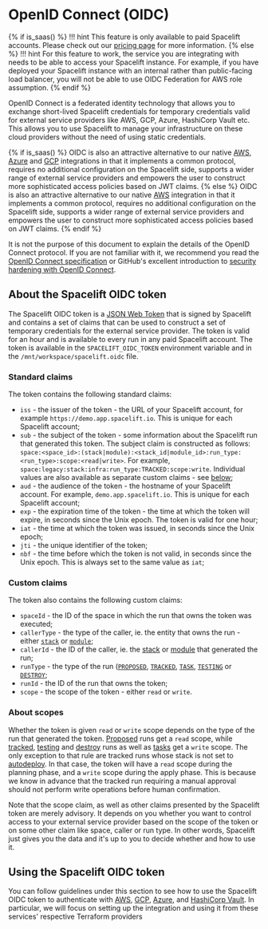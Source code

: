# OpenID Connect (OIDC)

{% if is_saas() %}
!!! hint
    This feature is only available to paid Spacelift accounts. Please check out our [pricing page](https://spacelift.io/pricing) for more information.
{% else %}
!!! hint
    For this feature to work, the service you are integrating with needs to be able to access your Spacelift instance. For example, if you have deployed your Spacelift instance with an internal rather than public-facing load balancer, you will not be able to use OIDC Federation for AWS role assumption.
{% endif %}

OpenID Connect is a federated identity technology that allows you to exchange short-lived Spacelift credentials for temporary credentials valid for external service providers like AWS, GCP, Azure, HashiCorp Vault etc. This allows you to use Spacelift to manage your infrastructure on these cloud providers without the need of using static credentials.

{% if is_saas() %}
OIDC is also an attractive alternative to our native [AWS](aws-oidc.md), [Azure](azure-oidc.md) and [GCP](gcp-oidc.md) integrations in that it implements a common protocol, requires no additional configuration on the Spacelift side, supports a wider range of external service providers and empowers the user to construct more sophisticated access policies based on JWT claims.
{% else %}
OIDC is also an attractive alternative to our native [AWS](aws-oidc.md) integration in that it implements a common protocol, requires no additional configuration on the Spacelift side, supports a wider range of external service providers and empowers the user to construct more sophisticated access policies based on JWT claims.
{% endif %}

It is not the purpose of this document to explain the details of the OpenID Connect protocol. If you are not familiar with it, we recommend you read the [OpenID Connect specification](https://openid.net/specs/openid-connect-core-1_0.html) or GitHub's excellent introduction to [security hardening with OpenID Connect](https://docs.github.com/en/actions/deployment/security-hardening-your-deployments/about-security-hardening-with-openid-connect).

## About the Spacelift OIDC token

The Spacelift OIDC token is a [JSON Web Token](https://jwt.io/) that is signed by Spacelift and contains a set of claims that can be used to construct a set of temporary credentials for the external service provider. The token is valid for an hour and is available to every run in any paid Spacelift account. The token is available in the `SPACELIFT_OIDC_TOKEN` environment variable and in the `/mnt/workspace/spacelift.oidc` file.

### Standard claims

The token contains the following standard claims:

- `iss` - the issuer of the token - the URL of your Spacelift account, for example `https://demo.app.spacelift.io`. This is unique for each Spacelift account;
- `sub` - the subject of the token - some information about the Spacelift run that generated this token. The subject claim is constructed as follows: `space:<space_id>:(stack|module):<stack_id|module_id>:run_type:<run_type>:scope:<read|write>`. For example, `space:legacy:stack:infra:run_type:TRACKED:scope:write`. Individual values are also available as separate custom claims - see [below](#custom-claims);
- `aud` - the audience of the token - the hostname of your Spacelift account. For example, `demo.app.spacelift.io`. This is unique for each Spacelift account;
- `exp` - the expiration time of the token - the time at which the token will expire, in seconds since the Unix epoch. The token is valid for one hour;
- `iat` - the time at which the token was issued, in seconds since the Unix epoch;
- `jti` - the unique identifier of the token;
- `nbf` - the time before which the token is not valid, in seconds since the Unix epoch. This is always set to the same value as `iat`;

### Custom claims

The token also contains the following custom claims:

- `spaceId` - the ID of the space in which the run that owns the token was executed;
- `callerType` - the type of the caller, ie. the entity that owns the run - either [`stack`](../../../concepts/stack/README.md) or [`module`](../../../vendors/terraform/module-registry.md);
- `callerId` - the ID of the caller, ie. the [stack](../../../concepts/stack/README.md) or [module](../../../vendors/terraform/module-registry.md) that generated the run;
- `runType` - the type of the run ([`PROPOSED`](../../../concepts/run/proposed.md), [`TRACKED`](../../../concepts/run/tracked.md), [`TASK`](../../../concepts/run/task.md), [`TESTING`](../../../concepts/run/test-case.md) or [`DESTROY`](../../../concepts/run/test-case.md);
- `runId` - the ID of the run that owns the token;
- `scope` - the scope of the token - either `read` or `write`.

### About scopes

Whether the token is given `read` or `write` scope depends on the type of the run that generated the token. [Proposed](../../../concepts/run/proposed.md) runs get a `read` scope, while [tracked](../../../concepts/run/tracked.md), [testing](../../../concepts/run/test-case.md) and [destroy](../../../concepts/run/test-case.md) runs as well as [tasks](../../../concepts/run/task.md) get a `write` scope. The only exception to that rule are tracked runs whose stack is not set to [autodeploy](../../../concepts/run/tracked.md#approval-flow). In that case, the token will have a `read` scope during the planning phase, and a `write` scope during the apply phase. This is because we know in advance that the tracked run requiring a manual approval should not perform write operations before human confirmation.

Note that the scope claim, as well as other claims presented by the Spacelift token are merely advisory. It depends on you whether you want to control access to your external service provider based on the scope of the token or on some other claim like space, caller or run type. In other words, Spacelift just gives you the data and it's up to you to decide whether and how to use it.

## Using the Spacelift OIDC token

You can follow guidelines under this section to see how to use the Spacelift OIDC token to authenticate with [AWS](aws-oidc.md), [GCP](gcp-oidc.md), [Azure](azure-oidc.md), and [HashiCorp Vault](vault-oidc.md). In particular, we will focus on setting up the integration and using it from these services' respective Terraform providers
